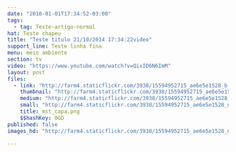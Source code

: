 ```yaml
---
date: "2010-01-01T17:34:52-03:00"
tags:
  - tag: Teste-artigo-normal
hat: Teste chapeu
title: "Teste titulo 21/10/2014 17:34:22video"
support_line: Teste linha fina
menu: meio ambiente
section: tv
video: "https://www.youtube.com/watch?v=QixID6N6ImM"
layout: post
files:
  - link: "http://farm4.staticflickr.com/3938/15594952715_ae6e5e1528_b.jpg"
    thumbnail: "http://farm4.staticflickr.com/3938/15594952715_ae6e5e1528_t.jpg"
    medium: "http://farm4.staticflickr.com/3938/15594952715_ae6e5e1528_z.jpg"
    small: "http://farm4.staticflickr.com/3938/15594952715_ae6e5e1528_n.jpg"
    title: mst_capa.png
    $$hashKey: 0GD
published: false
images_hd: "http://farm4.staticflickr.com/3938/15594952715_ae6e5e1528_n.jpg"

---
```

